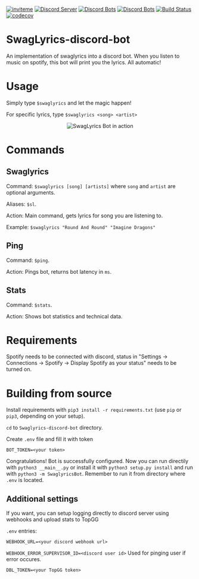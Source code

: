 [![inviteme](https://img.shields.io/static/v1?style=flat&logo=discord&logoColor=FFF&label=&message=invite%20me&color=7289DA)](https://top.gg/bot/660170175517032448)
[![Discord Server](https://badgen.net/badge/discord/join%20chat/7289DA?icon=discord)](https://discord.gg/DSUZGK4)
[![Discord Bots](https://top.gg/api/widget/status/660170175517032448.svg)](https://top.gg/bot/660170175517032448)
[![Discord Bots](https://top.gg/api/widget/servers/660170175517032448.svg)](https://top.gg/bot/660170175517032448)
[![Build Status](https://travis-ci.com/SwagLyrics/SwagLyrics-discord-bot.svg?branch=master)](https://travis-ci.com/SwagLyrics/SwagLyrics-discord-bot)
[![codecov](https://codecov.io/gh/SwagLyrics/Swaglyrics-discord-bot/branch/master/graph/badge.svg)](https://codecov.io/gh/SwagLyrics/Swaglyrics-discord-bot)


# SwagLyrics-discord-bot
An implementation of swaglyrics into a discord bot. When you listen to music on spotify, this bot will print you the lyrics. All automatic!

# Usage

Simply type `$swaglyrics` and let the magic happen!

For specific lyrics, type `$swaglyrics <song> <artist>`

<p align="center">
  <img src=https://raw.githubusercontent.com/SwagLyrics/SwagLyrics-discord-bot/master/swaglyrics_discord_mockup.png alt="SwagLyrics Bot in action">
</p>

# Commands

## Swaglyrics

Command: `$swaglyrics [song] [artists]` where `song` and `artist` are optional arguments.

Aliases: `$sl`.

Action: Main command, gets lyrics for song you are listening to. 

Example: `$swaglyrics "Round And Round" "Imagine Dragons"`

## Ping

Command: `$ping`.

Action: Pings bot, returns bot latency in `ms`.

## Stats

Command: `$stats`.

Action: Shows bot statistics and technical data.

# Requirements

Spotify needs to be connected with discord, status in "Settings -> Connections -> Spotify -> Display Spotify as your status" needs to be turned on.

# Building from source

Install requirements with `pip3 install -r requirements.txt` (use `pip` or `pip3`, depending on your setup).

`cd` to `Swaglyrics-discord-bot` directory.

Create `.env` file and fill it with token

`BOT_TOKEN=<your token>`

Congratulations! Bot is successfully configured. Now you can run directily with `python3 __main__.py` or install it with `python3 setup.py install` and run with `python3 -m SwaglyricsBot`. Remember to run it from directory where `.env` is located.

## Additional settings

If you want, you can setup logging directly to discord server using webhooks and upload stats to TopGG

`.env` entries:

`WEBHOOK_URL=<your discord webhook url>`

`WEBHOOK_ERROR_SUPERVISOR_ID=<discord user id>` Used for pinging user if error occures.

`DBL_TOKEN=<your TopGG token>`
